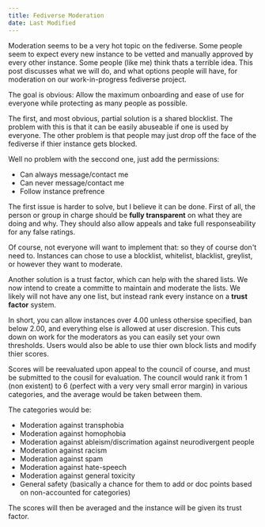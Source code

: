 ```yaml
---
title: Fediverse Moderation
date: Last Modified
---
```


Moderation seems to be a very hot topic on the fediverse. Some people seem to expect every new instance to be vetted and manually approved by every other instance. Some people (like me) think thats a terrible idea. This post discusses what we will do, and what options people will have, for moderation on our work-in-progress fediverse project. 

The goal is obvious: Allow the maximum onboarding and ease of use for everyone while protecting as many people as possible. 

The first, and most obvious, partial solution is a shared blocklist. The problem with this is that it can be easily abuseable if one is used by everyone. The other problem is that people may just drop off the face of the fediverse if thier instance gets blocked. 

Well no problem with the seccond one, just add the permissions: 
- Can always message/contact me
- Can never message/contact me
- Follow instance prefrence

The first issue is harder to solve, but I believe it can be done. First of all, the person or group in charge should be **fully transparent** on what they are doing and why. They should also allow appeals and take full responseability for any false ratings. 

Of course, not everyone will want to implement that: so they of course don't need to.  Instances can chose to use a blocklist, whitelist, blacklist, greylist, or however they want to moderate. 

Another solution is a trust factor, which can help with the shared lists. We now intend to create a committe to maintain and moderate the lists. We likely will not have any one list, but instead rank every instance on a **trust factor** system. 

In short, you can allow instances over 4.00 unless othersise specified, ban below 2.00, and everything else is allowed at user discresion. This cuts down on work for the moderators as you can easily set your own thresholds. Users would also be able to use thier own block lists and modify thier scores. 

Scores will be reevaluated upon appeal to the council of course, and must be submitted to the cousil for evaluation. The council would rank it from 1 (non existent) to 6 (perfect with a very very small error margin) in various categories, and the average would be taken between them. 

The categories would be: 

- Moderation against transphobia
- Moderation against homophobia
- Moderation against ableism/discrimation against neurodivergent people
- Moderation against racism
- Moderation against spam
- Moderation against hate-speech
- Moderation against general toxicity
- General safety (basically a chance for them to add or doc points based on non-accounted for categories)

The scores will then be averaged and the instance will be given its trust factor. 